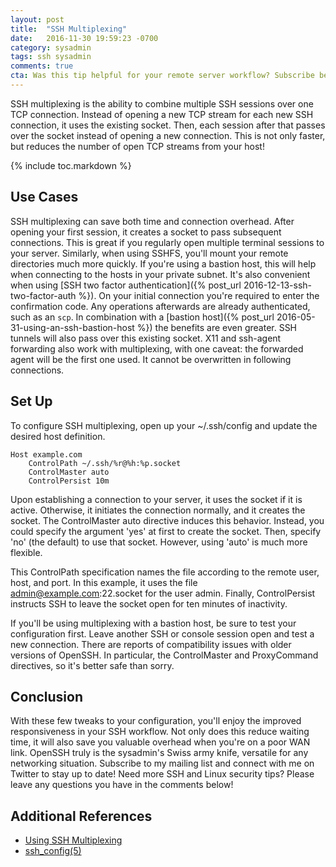 ```yaml
---
layout: post
title:  "SSH Multiplexing"
date:   2016-11-30 19:59:23 -0700
category: sysadmin
tags: ssh sysadmin
comments: true
cta: Was this tip helpful for your remote server workflow? Subscribe below to get more neat tricks like this delivered straight to your inbox!
---
```


SSH multiplexing is the ability to combine multiple SSH sessions over one TCP connection. Instead of opening a new TCP stream for each new SSH connection, it uses the existing socket. Then, each session after that passes over the socket instead of opening a new connection. This is not only faster, but reduces the number of open TCP streams from your host!

{% include toc.markdown %}

## Use Cases
SSH multiplexing can save both time and connection overhead. After opening your first session, it creates a socket to pass subsequent connections. This is great if you regularly open multiple terminal sessions to your server. Similarly, when using SSHFS, you'll mount your remote directories much more quickly. If you're using a bastion host, this will help when connecting to the hosts in your private subnet. It's also convenient when using [SSH two factor authentication]({% post_url 2016-12-13-ssh-two-factor-auth %}). On your initial connection you're required to enter the confirmation code. Any operations afterwards are already authenticated, such as an `scp`. In combination with a [bastion host]({% post_url 2016-05-31-using-an-ssh-bastion-host %}) the benefits are even greater. SSH tunnels will also pass over this existing socket. X11 and ssh-agent forwarding also work with multiplexing, with one caveat: the forwarded agent will be the first one used. It cannot be overwritten in following connections.

## Set Up
To configure SSH multiplexing, open up your ~/.ssh/config and update the desired host definition.

```
Host example.com
    ControlPath ~/.ssh/%r@%h:%p.socket
    ControlMaster auto
    ControlPersist 10m
```

Upon establishing a connection to your server, it uses the socket if it is active. Otherwise, it initiates the connection normally, and it creates the socket. The ControlMaster auto directive induces this behavior. Instead, you could specify the argument 'yes' at first to create the socket. Then, specify 'no' (the default) to use that socket. However, using 'auto' is much more flexible.

This ControlPath specification names the file according to the remote user, host, and port. In this example, it uses the file admin@example.com:22.socket for the user admin. Finally, ControlPersist instructs SSH to leave the socket open for ten minutes of inactivity.

If you'll be using multiplexing with a bastion host, be sure to test your configuration first. Leave another SSH or console session open and test a new connection. There are reports of compatibility issues with older versions of OpenSSH. In particular, the ControlMaster and ProxyCommand directives, so it's better safe than sorry.

## Conclusion
With these few tweaks to your configuration, you'll enjoy the improved responsiveness in your SSH workflow. Not only does this reduce waiting time, it will also save you valuable overhead when you're on a poor WAN link. OpenSSH truly is the sysadmin's Swiss army knife, versatile for any networking situation. Subscribe to my mailing list and connect with me on Twitter to stay up to date! Need more SSH and Linux security tips? Please leave any questions you have in the comments below!

## Additional References
* [Using SSH Multiplexing](https://blog.scottlowe.org/2015/12/11/using-ssh-multiplexing/)
* [ssh_config(5)](https://linux.die.net/man/5/ssh_config)
